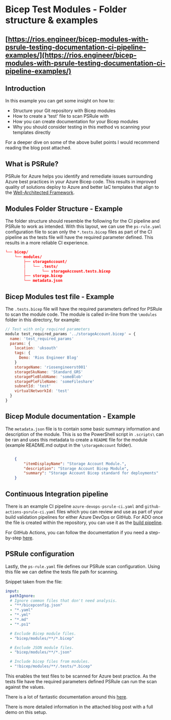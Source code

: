 # Bicep Test Modules - Folder structure & examples

## [https://rios.engineer/bicep-modules-with-psrule-testing-documentation-ci-pipeline-examples/](https://rios.engineer/bicep-modules-with-psrule-testing-documentation-ci-pipeline-examples/)

## Introduction

In this example you can get some insight on how to:

- Structure your Git repository with Bicep modules
- How to create a 'test' file to scan PSRule with
- How you can create documentation for your Bicep modules
- Why you should consider testing in this method vs scanning your templates directly

For a deeper dive on some of the above bullet points I would recommend reading the blog post attached.

## What is PSRule?

PSRule for Azure helps you identify and remediate issues surrounding Azure best practices in your Azure Bicep code. This results in improved quality of solutions deploy to Azure and better IaC templates that align to the [Well-Architected Framework](https://learn.microsoft.com/en-us/azure/well-architected/).

## Modules Folder Structure - Example

The folder structure should resemble the following for the CI pipeline and PSRule to work as intended. With this layout, we can use the `ps-rule.yaml` configuration file to scan only the `*.tests.bicep` files as part of the CI pipeline as the tests file will have the required parameter defined. This results in a more reliable CI experience.

```json
└── bicep/
    └── modules/
        ├── storageAccount/
        │   └── .tests/
        │       └── storageAccount.tests.bicep
        ├── storage.bicep
        └── metadata.json
```

## Bicep Modules test file - Example

The `.tests.bicep` file will have the required parameters defined for PSRule to scan the module code. The module is called in-line from the `\modules` folder in this directory, for example:

```javascript
// Test with only required parameters
module test_required_params '../storageAccount.bicep' = {
  name: 'test_required_params'
  params: {
    location: 'uksouth'
    tags: {
      Demo: 'Rios Engineer Blog'
    }
    storageName: 'riosengineerst001'
    storageSkuName: 'Standard_GRS'
    storagePleBlobName: 'someBlob'
    storagePleFileName: 'someFileshare'
    subnetId: 'test'
    virtualNetworkId: 'test'
  }
}
```

## Bicep Module documentation - Example

The `metadata.json` file is to contain some basic summary information and description of the module. This is so the PowerShell script in `.scripts\` can be ran and uses this metadata to create a `README` file for the module (example README.md output in the `\storageAccount` folder).

```json

    {
        "itemDisplayName": "Storage Account Module.",
        "description": "Storage Account Bicep Module",
        "summary": "Storage Account Bicep standard for deployments"
    }

```

## Continuous Integration pipeline

There is an example CI pipeline `azure-devops-psrule-ci.yaml` and `github-actions-psrule-ci.yaml` files which you can review and use as part of your build validation pipelines for either Azure DevOps or GitHub. For ADO once the file is created within the repository, you can use it as the [build pipeline](https://learn.microsoft.com/en-us/azure/devops/repos/git/branch-policies?view=azure-devops&tabs=browser#build-validation).

For GitHub Actions, you can follow the documentation if you need a step-by-step [here](https://docs.github.com/en/actions/quickstart).

## PSRule configuration

Lastly, the `ps-rule.yaml` file defines our PSRule scan configuration. Using this file we can define the tests file path for scanning.

Snippet taken from the file:

```yaml
input:
  pathIgnore:
  # Ignore common files that don't need analysis.
  - "**/bicepconfig.json"
  - "*.yaml"
  - "*.yml"
  - "*.md"
  - "*.ps1"

  # Exclude Bicep module files.
  - "bicep/modules/**/*.bicep"

  # Exclude JSON module files.
  - "bicep/modules/**/*.json"

  # Include bicep files from modules.
  - "!bicep/modules/**/.tests/*.bicep"
```

This enables the test files to be scanned for Azure best practice. As the tests file have the required parameters defined PSRule can run the scan against the values.

There is a lot of fantastic documentation around this [here](https://azure.github.io/PSRule.Rules.Azure/setup/configuring-options/).

There is more detailed information in the attached blog post with a full demo on this setup.
